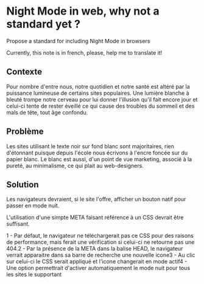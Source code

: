 # Night Mode in web, why not a standard yet ?
Propose a standard for including Night Mode in browsers

Currently, this note is in french, please, help me to translate it!

## Contexte
Pour nombre d'entre nous, notre quotidien et notre santé est altéré par la puissance lumineuse de certains sites populaires. Une lumière blanche à bleuté trompe notre cerveau pour lui donner l'illusion qu'il fait encore jour et celui-ci tente de rester éveillé ce qui cause des troubles du sommeil et des mals de tête, tout âge confondu.

## Problème
Les sites utilisant le texte noir sur fond blanc sont majoritaires, rien d'étonnant puisque depuis l'école nous écrivons à l'encre foncée sur du papier blanc. Le blanc est aussi, d'un point de vue marketing, associé à la pureté, au minimalisme, ce qui plait au web-designers.

## Solution
Les navigateurs devraient, si le site l'offre, afficher un bouton natif pour passer en mode nuit.

L'utilisation d'une simpte META faisant référence à un CSS devrait être suffisant.

1 - Par défaut, le navigateur ne téléchargerait pas ce CSS pour des raisons de performance, mais ferait une vérification si celui-ci ne retourne pas une 404.2 - Par la présence de la META dans la balise HEAD, le navigateur verrait apparaitre dans sa barre de recherche une nouvelle icone3 - Au clic sur celui-ci le CSS serait appliqué et l'icone changerait en mode actif4 - Une option permettrait d'activer automatiquement le mode nuit pour tous les sites le supportant
